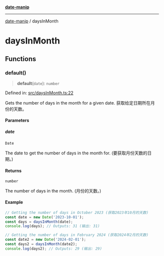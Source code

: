[**date-manip**](index.md)

***

[date-manip](modules.md) / daysInMonth

# daysInMonth

## Functions

### default()

> **default**(`date`): `number`

Defined in: [src/daysInMonth.ts:22](https://github.com/fengxinming/date-manip/blob/c2d62c1a39faed6b959a43feaabc15f4e2d60a5a/src/daysInMonth.ts#L22)

Gets the number of days in the month for a given date.
获取给定日期所在月份的天数。

#### Parameters

##### date

`Date`

The date to get the number of days in the month for. (要获取月份天数的日期。)

#### Returns

`number`

The number of days in the month. (月份的天数。)

#### Example

```ts
// Getting the number of days in October 2023 (获取2023年10月的天数)
const date = new Date('2023-10-01');
const days = daysInMonth(date);
console.log(days); // Outputs: 31 (输出: 31)

// Getting the number of days in February 2024 (获取2024年2月的天数)
const date2 = new Date('2024-02-01');
const days2 = daysInMonth(date2);
console.log(days2); // Outputs: 29 (输出: 29)
```
